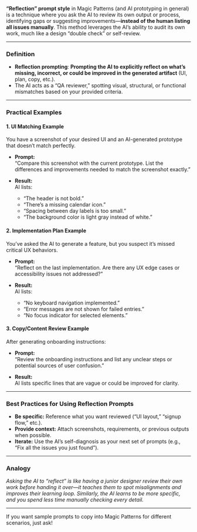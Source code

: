 **“Reflection” prompt style** in Magic Patterns (and AI prototyping in general) is a technique where you ask the AI to review its own output or process, identifying gaps or suggesting improvements—**instead of the human listing all issues manually**. This method leverages the AI’s ability to audit its own work, much like a design “double check” or self-review.

***

### **Definition**

- **Reflection prompting**: **Prompting the AI to explicitly reflect on what’s missing, incorrect, or could be improved in the generated artifact** (UI, plan, copy, etc.).
- The AI acts as a “QA reviewer,” spotting visual, structural, or functional mismatches based on your provided criteria.

***

### **Practical Examples**

#### **1. UI Matching Example**

You have a screenshot of your desired UI and an AI-generated prototype that doesn’t match perfectly.

- **Prompt:**  
  “Compare this screenshot with the current prototype. List the differences and improvements needed to match the screenshot exactly.”

- **Result:**  
  AI lists:  
  - “The header is not bold.”  
  - “There’s a missing calendar icon.”  
  - “Spacing between day labels is too small.”  
  - “The background color is light gray instead of white.”

#### **2. Implementation Plan Example**

You’ve asked the AI to generate a feature, but you suspect it’s missed critical UX behaviors.

- **Prompt:**  
  “Reflect on the last implementation. Are there any UX edge cases or accessibility issues not addressed?”

- **Result:**  
  AI lists:  
  - “No keyboard navigation implemented.”  
  - “Error messages are not shown for failed entries.”  
  - “No focus indicator for selected elements.”

#### **3. Copy/Content Review Example**

After generating onboarding instructions:

- **Prompt:**  
  “Review the onboarding instructions and list any unclear steps or potential sources of user confusion.”

- **Result:**  
  AI lists specific lines that are vague or could be improved for clarity.

***

### **Best Practices for Using Reflection Prompts**

- **Be specific:** Reference what you want reviewed (“UI layout,” “signup flow,” etc.).
- **Provide context:** Attach screenshots, requirements, or previous outputs when possible.
- **Iterate:** Use the AI’s self-diagnosis as your next set of prompts (e.g., “Fix all the issues you just found”).

***

### **Analogy**

*Asking the AI to “reflect” is like having a junior designer review their own work before handing it over—it teaches them to spot misalignments and improves their learning loop. Similarly, the AI learns to be more specific, and you spend less time manually checking every detail.*

***

If you want sample prompts to copy into Magic Patterns for different scenarios, just ask!